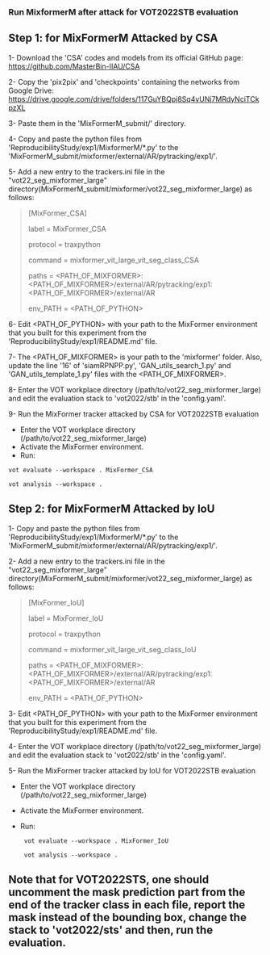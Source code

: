 ### Run MixformerM after attack for VOT2022STB evaluation

## Step 1: for MixFormerM Attacked by CSA

1- Download the 'CSA' codes and models from its official GitHub page: https://github.com/MasterBin-IIAU/CSA

2- Copy the 'pix2pix' and 'checkpoints' containing the networks from Google Drive: https://drive.google.com/drive/folders/117GuYBQpj8Sq4yUNj7MRdyNciTCkpzXL

3- Paste them in the 'MixFormerM_submit/' directory. 

4- Copy and paste the python files from 'ReproducibilityStudy/exp1/MixformerM/*.py' to the 'MixFormerM_submit/mixformer/external/AR/pytracking/exp1/'.

5- Add a new entry to the trackers.ini file in the "vot22_seg_mixformer_large" directory(MixFormerM_submit/mixformer/vot22_seg_mixformer_large) as follows:

> [MixFormer_CSA]
> 
> label = MixFormer_CSA
>
> protocol = traxpython
> 
> command = mixformer_vit_large_vit_seg_class_CSA
> 
> paths = <PATH_OF_MIXFORMER>:<PATH_OF_MIXFORMER>/external/AR/pytracking/exp1:<PATH_OF_MIXFORMER>/external/AR
> 
> env_PATH = <PATH_OF_PYTHON>

6- Edit <PATH_OF_PYTHON> with your path to the MixFormer environment that you built for this experiment from the 'ReproducibilityStudy/exp1/README.md' file.

7- The <PATH_OF_MIXFORMER> is your path to the 'mixformer' folder. Also, update the line '16' of 'siamRPNPP.py', 'GAN_utils_search_1.py' and 'GAN_utils_template_1.py' files with the  <PATH_OF_MIXFORMER>. 

8- Enter the VOT workplace directory (/path/to/vot22_seg_mixformer_large) and edit the evaluation stack to 'vot2022/stb' in the 'config.yaml'.

9- Run the MixFormer tracker attacked by CSA for VOT2022STB evaluation
+ Enter the VOT workplace directory (/path/to/vot22_seg_mixformer_large)
+ Activate the MixFormer environment. 
+ Run:
 ```
 vot evaluate --workspace . MixFormer_CSA
 
 vot analysis --workspace . 
```

## Step 2: for MixFormerM Attacked by IoU 


1- Copy and paste the python files from 'ReproducibilityStudy/exp1/MixformerM/*.py' to the 'MixFormerM_submit/mixformer/external/AR/pytracking/exp1/'.

2- Add a new entry to the trackers.ini file in the "vot22_seg_mixformer_large" directory(MixFormerM_submit/mixformer/vot22_seg_mixformer_large) as follows:

> [MixFormer_IoU]  
> 
> label = MixFormer_IoU
> 
> protocol = traxpython
> 
> command = mixformer_vit_large_vit_seg_class_IoU
>
> paths = <PATH_OF_MIXFORMER>:<PATH_OF_MIXFORMER>/external/AR/pytracking/exp1:<PATH_OF_MIXFORMER>/external/AR
> 
> env_PATH = <PATH_OF_PYTHON>


3- Edit <PATH_OF_PYTHON> with your path to the MixFormer environment that you built for this experiment from the 'ReproducibilityStudy/exp1/README.md' file.

4- Enter the VOT workplace directory (/path/to/vot22_seg_mixformer_large) and edit the evaluation stack to 'vot2022/stb' in the 'config.yaml'.

5- Run the MixFormer tracker attacked by IoU for VOT2022STB evaluation
+ Enter the VOT workplace directory (/path/to/vot22_seg_mixformer_large)
+  Activate the MixFormer environment. 
+ Run:

  ```
   vot evaluate --workspace . MixFormer_IoU
  
   vot analysis --workspace .
  ```
        


## Note that for VOT2022STS, one should uncomment the mask prediction part from the end of the tracker class in each file, report the mask instead of the bounding box, change the  stack to 'vot2022/sts' and then, run the evaluation. 
